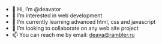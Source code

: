 - 👋 Hi, I’m @deavator
- 👀 I’m interested in web development
- 🌱 I’m currently learning advanced html, css and javascript
- 💞️ I’m looking to collaborate on any web site project
- 📫 You can reach me by email: deava@rambler.ru

<!---
deavator/deavator is a ✨ special ✨ repository because its `README.md` (this file) appears on your GitHub profile.
You can click the Preview link to take a look at your changes.
--->
